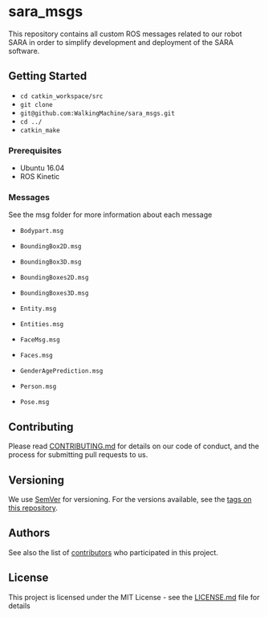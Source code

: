 # sara_msgs

This repository contains all custom ROS messages related to our robot SARA in order to simplify development and deployment of the SARA software.

## Getting Started

* ```cd catkin_workspace/src```    
* ```git clone```  
* ```git@github.com:WalkingMachine/sara_msgs.git```    
* ```cd ../```      
* ```catkin_make```

### Prerequisites

* Ubuntu 16.04
* ROS Kinetic

### Messages
See the msg folder for more information about each message

* `Bodypart.msg`

* `BoundingBox2D.msg`

* `BoundingBox3D.msg`

* `BoundingBoxes2D.msg`

* `BoundingBoxes3D.msg`

* `Entity.msg`

* `Entities.msg`

* `FaceMsg.msg`

* `Faces.msg`

* `GenderAgePrediction.msg`

* `Person.msg`

* `Pose.msg`




## Contributing

Please read [CONTRIBUTING.md](https://github.com/walkingmachine/sara_msgs/CONTRIBUTING.md) for details on our code of conduct, and the process for submitting pull requests to us.

## Versioning

We use [SemVer](http://semver.org/) for versioning. For the versions available, see the [tags on this repository](https://github.com/WalkingMachine/sara_msgs/tags).

## Authors

See also the list of [contributors](https://github.com/walkingmahcine/sara_msgs/contributors) who participated in this project.

## License

This project is licensed under the MIT License - see the [LICENSE.md](LICENSE.md) file for details
